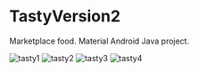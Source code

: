 # TastyVersion2
Marketplace food. Material Android Java project. 

![tasty1](https://github.com/user-attachments/assets/956e9171-6bda-475e-b2ad-dfbcfd96107d)
![tasty2](https://github.com/user-attachments/assets/14ca7413-500c-40a5-a238-e834ce0452d7)
![tasty3](https://github.com/user-attachments/assets/37aa37a9-fa17-484e-b6fd-d1a68b5dfa6d)
![tasty4](https://github.com/user-attachments/assets/b02268d1-3f1a-4501-954c-dd830aead091)
